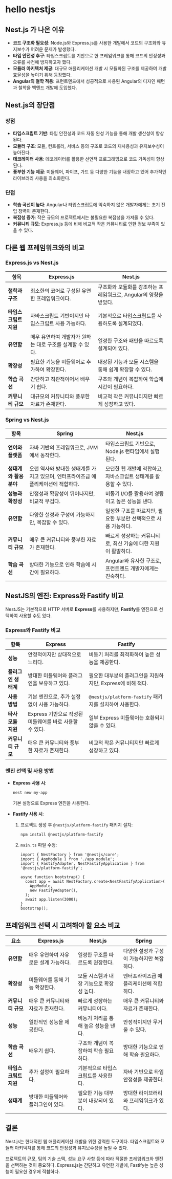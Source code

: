# hello nestjs 

## Nest.js 가 나온 이유

- **코드 구조화 필요성**: Node.js와 Express.js를 사용한 개발에서 코드의 구조화와 유지보수가 어려운 문제가 발생했다.
- **타입 안전성 추구**: 타입스크립트를 기반으로 한 프레임워크를 통해 코드의 안정성과 오류를 사전에 방지하고자 했다.
- **모듈러 아키텍처 제공**: 대규모 애플리케이션 개발 시 모듈화된 구조를 제공하여 개발 효율성을 높이기 위해 등장했다.
- **Angular의 철학 적용**: 프런트엔드에서 성공적으로 사용된 Angular의 디자인 패턴과 철학을 백엔드 개발에 도입했다.

## Nest.js의 장단점

### 장점

- **타입스크립트 기반**: 타입 안전성과 코드 자동 완성 기능을 통해 개발 생산성이 향상된다.
- **모듈러 구조**: 모듈, 컨트롤러, 서비스 등의 구조로 코드의 재사용성과 유지보수성이 높아진다.
- **데코레이터 사용**: 데코레이터를 활용한 선언적 프로그래밍으로 코드 가독성이 향상된다.
- **풍부한 기능 제공**: 미들웨어, 파이프, 가드 등 다양한 기능을 내장하고 있어 추가적인 라이브러리 사용을 최소화한다.

### 단점

- **학습 곡선이 높다**: Angular나 타입스크립트에 익숙하지 않은 개발자에게는 초기 진입 장벽이 존재한다.
- **복잡성 증가**: 작은 규모의 프로젝트에서는 불필요한 복잡성을 가져올 수 있다.
- **커뮤니티 규모**: Express.js 등에 비해 비교적 작은 커뮤니티로 인한 정보 부족이 있을 수 있다.

## 다른 웹 프레임워크와의 비교

### Express.js vs Nest.js

| 항목 | **Express.js** | **Nest.js** |
| --- | --- | --- |
| **철학과 구조** | 최소한의 코어로 구성된 유연한 프레임워크이다. | 구조화와 모듈화를 강조하는 프레임워크로, Angular의 영향을 받았다. |
| **타입스크립트 지원** | 자바스크립트 기반이지만 타입스크립트 사용 가능하다. | 기본적으로 타입스크립트를 사용하도록 설계되었다. |
| **유연함** | 매우 유연하여 개발자가 원하는 대로 구조를 설계할 수 있다. | 일정한 구조와 패턴을 따르도록 설계되어 있다. |
| **확장성** | 필요한 기능을 미들웨어로 추가하여 확장한다. | 내장된 기능과 모듈 시스템을 통해 쉽게 확장할 수 있다. |
| **학습 곡선** | 간단하고 직관적이어서 배우기 쉽다. | 구조와 개념이 복잡하여 학습에 시간이 필요하다. |
| **커뮤니티 규모** | 대규모의 커뮤니티와 풍부한 자료가 존재한다. | 비교적 작은 커뮤니티지만 빠르게 성장하고 있다. |

### Spring vs Nest.js

| 항목 | **Spring** | **Nest.js** |
| --- | --- | --- |
| **언어와 플랫폼** | 자바 기반의 프레임워크로, JVM에서 동작한다. | 타입스크립트 기반으로, Node.js 런타임에서 실행된다. |
| **생태계와 활용 분야** | 오랜 역사와 방대한 생태계를 가지고 있으며, 엔터프라이즈급 애플리케이션에 적합하다. | 모던한 웹 개발에 적합하고, 자바스크립트 생태계를 활용할 수 있다. |
| **성능과 확장성** | 안정성과 확장성이 뛰어나지만, 비교적 무겁다. | 비동기 I/O를 활용하여 경량이고 높은 성능을 낸다. |
| **유연함** | 다양한 설정과 구성이 가능하지만, 복잡할 수 있다. | 일정한 구조를 따르지만, 필요한 부분만 선택적으로 사용 가능하다. |
| **커뮤니티 규모** | 매우 큰 커뮤니티와 풍부한 자료가 존재한다. | 빠르게 성장하는 커뮤니티로, 최신 기술에 대한 지원이 활발하다. |
| **학습 곡선** | 방대한 기능으로 인해 학습에 시간이 필요하다. | Angular와 유사한 구조로, 프런트엔드 개발자에게는 친숙하다. |

## NestJS의 엔진: Express와 Fastify 비교

NestJS는 기본적으로 HTTP 서버로 **Express**를 사용하지만, **Fastify**를 엔진으로 선택하여 사용할 수도 있다.

### Express와 Fastify 비교

| 항목 | **Express** | **Fastify** |
| --- | --- | --- |
| **성능** | 안정적이지만 상대적으로 느리다. | 비동기 처리를 최적화하여 높은 성능을 제공한다. |
| **플러그인 생태계** | 방대한 미들웨어와 플러그인을 보유하고 있다. | 필요한 대부분의 플러그인을 지원하지만, Express에 비해 적다. |
| **사용 방법** | 기본 엔진으로, 추가 설정 없이 사용 가능하다. | `@nestjs/platform-fastify` 패키지를 설치하여 사용한다. |
| **타사 모듈 지원** | Express 기반으로 작성된 미들웨어를 바로 사용할 수 있다. | 일부 Express 미들웨어는 호환되지 않을 수 있다. |
| **커뮤니티 규모** | 매우 큰 커뮤니티와 풍부한 자료가 존재한다. | 비교적 작은 커뮤니티지만 빠르게 성장하고 있다. |

### 엔진 선택 및 사용 방법

- **Express 사용 시**:
    
    ```bash
    nest new my-app
    ```
    
    기본 설정으로 Express 엔진을 사용한다.
    
- **Fastify 사용 시**:
    1. 프로젝트 생성 후 `@nestjs/platform-fastify` 패키지 설치:
        
        ```bash
        npm install @nestjs/platform-fastify
        ```
        
    2. `main.ts` 파일 수정:
        
        ```tsx
        import { NestFactory } from '@nestjs/core';
        import { AppModule } from './app.module';
        import { FastifyAdapter, NestFastifyApplication } from '@nestjs/platform-fastify';
        
        async function bootstrap() {
          const app = await NestFactory.create<NestFastifyApplication>(
            AppModule,
            new FastifyAdapter(),
          );
          await app.listen(3000);
        }
        bootstrap();
        ```
        

## 프레임워크 선택 시 고려해야 할 요소 비교

| 요소 | **Express.js** | **Nest.js** | **Spring** |
| --- | --- | --- | --- |
| **유연함** | 매우 유연하여 자유로운 설계 가능하다. | 일정한 구조를 따르도록 권장한다. | 다양한 설정과 구성이 가능하지만 복잡하다. |
| **확장성** | 미들웨어를 통해 기능 확장한다. | 모듈 시스템과 내장 기능으로 확장성 높다. | 엔터프라이즈급 애플리케이션에 적합하다. |
| **커뮤니티 규모** | 매우 큰 커뮤니티와 자료가 존재한다. | 빠르게 성장하는 커뮤니티이다. | 매우 큰 커뮤니티와 자료가 존재한다. |
| **성능** | 일반적인 성능을 제공한다. | 비동기 처리를 통해 높은 성능을 낸다. | 안정적이지만 무거울 수 있다. |
| **학습 곡선** | 배우기 쉽다. | 구조와 개념이 복잡하여 학습 필요하다. | 방대한 기능으로 인해 학습 필요하다. |
| **타입스크립트 지원** | 추가 설정이 필요하다. | 기본적으로 타입스크립트를 사용한다. | 자바 기반으로 타입 안정성을 제공한다. |
| **생태계** | 방대한 미들웨어와 플러그인이 있다. | 필요한 기능 대부분이 내장되어 있다. | 방대한 라이브러리와 프레임워크가 있다. |

## 결론

Nest.js는 현대적인 웹 애플리케이션 개발을 위한 강력한 도구이다. 타입스크립트와 모듈러 아키텍처를 통해 코드의 안정성과 유지보수성을 높일 수 있다. 

프로젝트의 규모, 팀의 기술 스택, 성능 요구 사항 등에 따라 적절한 프레임워크와 엔진을 선택하는 것이 중요하다. Express.js는 간단하고 유연한 개발에, Fastify는 높은 성능이 필요한 경우에 적합하다.
